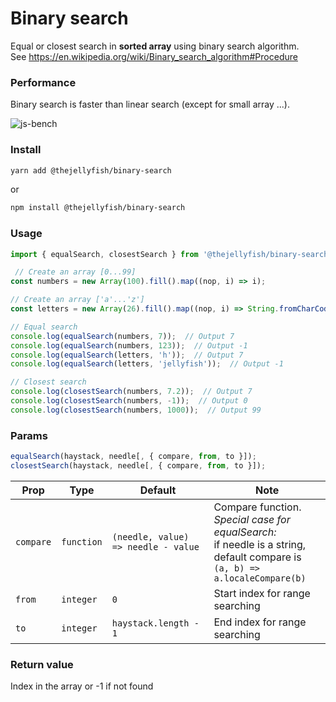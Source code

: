 # Binary search

Equal or closest search in **sorted array** using binary search algorithm.   
See https://en.wikipedia.org/wiki/Binary_search_algorithm#Procedure

### Performance

Binary search is faster than linear search (except for small array ...).

![js-bench](https://github.com/thejellyfish/binary-search/raw/master/js-bench.jpg)
 
### Install

```bash
yarn add @thejellyfish/binary-search
```

or

```bash
npm install @thejellyfish/binary-search
```

### Usage

```javascript
import { equalSearch, closestSearch } from '@thejellyfish/binary-search';

 // Create an array [0...99]
const numbers = new Array(100).fill().map((nop, i) => i);

// Create an array ['a'...'z']
const letters = new Array(26).fill().map((nop, i) => String.fromCharCode(97 + i));

// Equal search
console.log(equalSearch(numbers, 7));  // Output 7
console.log(equalSearch(numbers, 123));  // Output -1
console.log(equalSearch(letters, 'h'));  // Output 7
console.log(equalSearch(letters, 'jellyfish'));  // Output -1

// Closest search
console.log(closestSearch(numbers, 7.2));  // Output 7
console.log(closestSearch(numbers, -1));  // Output 0
console.log(closestSearch(numbers, 1000));  // Output 99
```

### Params

```javascript
equalSearch(haystack, needle[, { compare, from, to }]);
closestSearch(haystack, needle[, { compare, from, to }]);
```


| Prop      | Type       | Default                             | Note |
|-----------|------------|-------------------------------------|------|
| `compare` | `function` | `(needle, value) => needle - value` | Compare function. <br /><em>Special case for equalSearch:</em><br />if needle is a string, default compare is<br />`(a, b) => a.localeCompare(b)`
| `from`    | `integer`  | `0`                                 | Start index for range searching
| `to`      | `integer`  | `haystack.length - 1`               | End index for range searching


### Return value

Index in the array or -1 if not found
